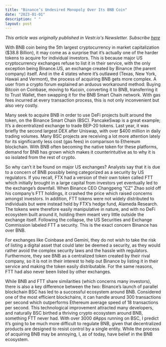 ```yaml
---
title: "Binance’s Undesired Monopoly Over Its BNB Coin"
date: "2023-01-01"
description: " "
layout: post
---
```


<i>This article was originally published in Vestr.io's Newsletter. Subscribe <a href="https://www.vestr.io/" target="_blank">here</a></i>

With BNB coin being the 5th largest cryptocurrency in market capitalization ($38.8 Billion), it may come as a surprise that it’s actually one of the harder tokens to acquire for individual investors. This is because major US cryptocurrency exchanges refuse to list it in their service, with the only exception being Binance.US, an exchange created by Binance (the parent company) itself. And in the 4 states where it’s outlawed (Texas, New York, Hawaii and Vermont), the process of acquiring BNB gets more complex. A user from a crypto forum explained an arduous workaround method: Buying Bitcoin on Coinbase, moving to Kucoin, converting it to BNB, transferring it to Trust Wallet, then swapping it for the BNB Smart Chain network. With gas fees incurred at every transaction process, this is not only inconvenient but also very costly.

Many seek to acquire BNB in order to use DeFi projects built around the token, on the Binance Smart Chain (BSC). PancakeSwap is a great example; It’s a decentralized exchange to trade BEP-20 tokens. Last year, it was briefly the second largest DEX after Uniswap, with over $400 million in daily trading volumes. Many BSC projects are receiving a lot more attention lately for its significantly less cost (gas fees) in comparison to Ethereum blockchain. With BNB often becoming the native token for these platforms, demand for BNB has grown which makes it counterintuitive as to why it is so isolated from the rest of crypto.

So why can’t it be found on major US exchanges? Analysts say that it is due to a concern of BNB possibly being categorized as a security by US regulators. If you recall, FTX had a version of their own token called FTT which initially brought in a large capital from investors yet eventually led to the exchange’s downfall. When Binance CEO Changpeng “CZ” Zhao sold off his company’s FTT holdings, it crashed the price which raised concerns amongst investors. In addition, FTT tokens were not widely distributed to individuals but were instead held by FTX’s hedge fund, Alameda Research. The tokens were therefore easily manipulative in nature, and with no DeFi ecosystem built around it, holding them meant very little outside the exchange itself. Following the collapse, the US Securities and Exchange Commission labeled FTT a security. This is the exact concern Binance has over BNB.

For exchanges like Coinbase and Gemini, they do not wish to take the risk of listing a digital asset that could later be deemed a security, as they would rather avoid the complex security laws and the hassle with regulators. Furthermore, they see BNB as a centralized token created by their rival company, so it is not in their interest to help out Binance by listing it in their service and making the token easily distributable. For the same reasons, FTT had also never been listed by other exchanges.

While BNB and FTT share similarities (which concerns many investors), there is also a key difference between the two: Binance’s launch of parallel blockchain BSC has led to a successful ecosystem around BNB. Considered one of the most efficient blockchains, it can handle around 300 transactions per second which outperforms Ethereum average speed of 18 transactions per second. This technological improvement attracted many developers, and naturally BSC birthed a thriving crypto ecosystem around BNB, something FTT never had. With over 3000 dApps running on BSC, I predict it’s going to be much more difficult to regulate BNB, given that decentralized products are designed to resist control by a single entity. While the process of acquiring BNB may be annoying, I, as of today, have belief in the BNB ecosystem.
